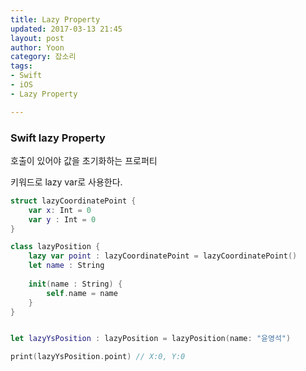 ```yaml
---
title: Lazy Property
updated: 2017-03-13 21:45
layout: post
author: Yoon
category: 잡소리
tags: 
- Swift
- iOS
- Lazy Property

---
```



### Swift lazy Property

호출이 있어야 값을 초기화하는 프로퍼티

키워드로 lazy var로 사용한다.

~~~ swift
struct lazyCoordinatePoint {
    var x: Int = 0
    var y : Int = 0
}

class lazyPosition {
    lazy var point : lazyCoordinatePoint = lazyCoordinatePoint()
    let name : String
    
    init(name : String) {
        self.name = name
    }
}


let lazyYsPosition : lazyPosition = lazyPosition(name: "윤영석")

print(lazyYsPosition.point) // X:0, Y:0
~~~

